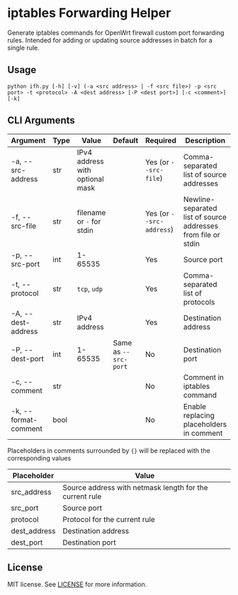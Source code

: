 # iptables Forwarding Helper

Generate iptables commands for OpenWrt firewall custom port forwarding rules.
Intended for adding or updating source addresses in batch for a single rule.

## Usage

```
python ifh.py [-h] [-v] (-a <src address> | -f <src file>) -p <src port> -t <protocol> -A <dest address> [-P <dest port>] [-c <comment>] [-k]
```

## CLI Arguments

| Argument             | Type | Value                           | Default              | Required                 | Description                                                   |
|----------------------|------|---------------------------------|----------------------|--------------------------|---------------------------------------------------------------|
| -a, --src-address    | str  | IPv4 address with optional mask |                      | Yes (or `--src-file`)    | Comma-separated list of source addresses                      |
| -f, --src-file       | str  | filename or `-` for stdin       |                      | Yes (or `--src-address`) | Newline-separated list of source addresses from file or stdin |
| -p, --src-port       | int  | 1-65535                         |                      | Yes                      | Source port                                                   |
| -t, --protocol       | str  | `tcp`, `udp`                    |                      | Yes                      | Comma-separated list of protocols                             |
| -A, --dest-address   | str  | IPv4 address                    |                      | Yes                      | Destination address                                           |
| -P, --dest-port      | int  | 1-65535                         | Same as `--src-port` | No                       | Destination port                                              |
| -c, --comment        | str  |                                 |                      | No                       | Comment in iptables command                                   |
| -k, --format-comment | bool |                                 |                      | No                       | Enable replacing placeholders in comment                      |

Placeholders in comments surrounded by `{}` will be replaced with the corresponding values

| Placeholder  | Value                                                   |
|--------------|---------------------------------------------------------|
| src_address  | Source address with netmask length for the current rule |
| src_port     | Source port                                             |
| protocol     | Protocol for the current rule                           |
| dest_address | Destination address                                     |
| dest_port    | Destination port                                        |

## License

MIT license. See [LICENSE][license] for more information.

[license]: https://github.com/alexitx/iptables-forwarding-helper/blob/master/LICENSE
